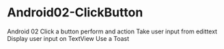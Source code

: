 # Android02-ClickButton
Android 02
  Click a button perform and action
  Take user input from edittext
  Display user input on TextView
  Use a Toast
